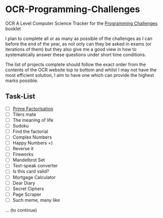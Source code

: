 # OCR-Programming-Challenges
OCR A Level Computer Science
Tracker for the [Programming Challenges](https://www.ocr.org.uk/Images/260930-coding-challenges-booklet.pdf) booklet

I plan to complete all or as many as possible of the challenges as I can before the end of the year, as not only can they be asked in exams (or iterations of them) but they also give me a good view in how to systematically answer these questions under short time conditions.

The list of projects complete should follow the exact order from the contents of the OCR website top to bottom and whilst I may not have the most efficient solution, I aim to have one which can provide the highest marks possible.

## Task-List
- [ ] [Prime Factorisation](./PrimeFactorisation.py)
- [ ] Tilers mate
- [ ] The meaning of life 
- [ ] Sudoku 
- [ ] Find the factorial 
- [ ] Complex Numbers 
- [ ] Happy Numbers =) 
- [ ] Reverse it 
- [ ] Fireworks 
- [ ] Mandelbrot Set 
- [ ] Text-speak converter 
- [ ] Is this card valid? 
- [ ] Mortgage Calculator 
- [ ] Dear Diary 
- [ ] Secret Ciphers 
- [ ] Page Scraper 
- [ ] Such meme, many like

... (to continue)

